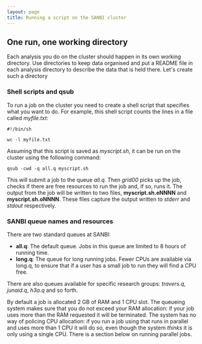 ```yaml
---
layout: page
title: Running a script on the SANBI cluster
---
```

## One run, one working directory

Each analysis you do on the cluster should happen in its own working directory. Use directories to keep data
organised and put a README file in each analysis directory to describe the data that is held there. Let's
create such a directory

### Shell scripts and qsub

To run a job on the cluster you need to create a shell script that specifies what you want to do. For example, this shell script counts the lines in a file called *myfile.txt*:

    #!/bin/sh
    
    wc -l myfile.txt
    

Assuming that this script is saved as *myscript.sh*, it can be run on the cluster using the following command:

    qsub -cwd -q all.q myscript.sh
    

This will submit a job to the queue *all.q*. Then *grid00* picks up the job, checks if there are free resources to run the job and, if so, runs it. The output from the job will be written to two files, **myscript.sh.eNNNN** and **myscript.sh.oNNNN**. These files capture the output written to *stderr* and *stdout* respectively.

### SANBI queue names and resources

There are two standard queues at SANBI:

*   **all.q**: The default queue. Jobs in this queue are limited to 8 hours of running time.
*   **long.q**: The queue for long running jobs. Fewer CPUs are available via long.q, to ensure that if a user has a small job to run they will find a CPU free.

There are also queues available for specific research groups: *travers.q*, *junaid.q*, *h3a.q* and so forth.

By default a job is allocated 2 GB of RAM and 1 CPU slot. The queueing system makes sure that you do not exceed your RAM allocation: if your job uses more than the RAM requested it will be terminated. The system has no way of policing CPU allocation: if you run a job using that runs in parallel and uses more than 1 CPU it will do so, even though the system *thinks* it is only using a single CPU. There is a section below on running parallel jobs.